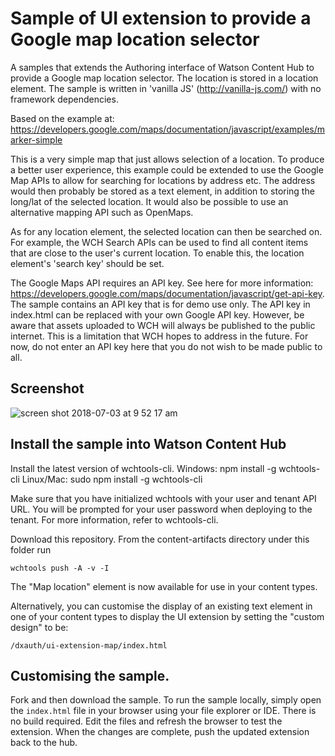 # Sample of UI extension to provide a Google map location selector

A samples that extends the Authoring interface of Watson Content Hub to provide a Google map location selector. The location is stored in a location element. The sample is written in 'vanilla JS' (http://vanilla-js.com/) with no framework dependencies.

Based on the example at: https://developers.google.com/maps/documentation/javascript/examples/marker-simple

This is a very simple map that just allows selection of a location. To produce a better user experience, this example could be extended to use the Google Map APIs to allow for searching for locations by address etc. The address would then probably be stored as a text element, in addition to storing the long/lat of the selected location. It would also be possible to use an alternative mapping API such as OpenMaps.

As for any location element, the selected location can then be searched on. For example, the WCH Search APIs can be used to find all content items that are close to the user's current location. To enable this, the location element's 'search key' should be set.

The Google Maps API requires an API key. See here for more information: https://developers.google.com/maps/documentation/javascript/get-api-key. The sample contains an API key that is for demo use only. The API key in index.html can be replaced with your own Google API key. However, be aware that assets uploaded to WCH will always be published to the public internet. This is a limitation that WCH hopes to address in the future. For now, do not enter an API key here that you do not wish to be made public to all.

## Screenshot

![screen shot 2018-07-03 at 9 52 17 am](https://media.github.ibm.com/user/152536/files/2686cc84-7eb2-11e8-9c19-777d06133955)

## Install the sample into Watson Content Hub

Install the latest version of wchtools-cli. Windows: npm install -g wchtools-cli Linux/Mac: sudo npm install -g wchtools-cli

Make sure that you have initialized wchtools with your user and tenant API URL. You will be prompted for your user password when deploying to the tenant. For more information, refer to wchtools-cli.

Download this repository. From the content-artifacts directory under this folder run

```wchtools push -A -v -I```

The "Map location" element is now available for use in your content types.

Alternatively, you can customise the display of an existing text element in one of your content types to display the UI extension by setting the "custom design" to be:

```/dxauth/ui-extension-map/index.html```

## Customising the sample.

Fork and then download the sample. To run the sample locally, simply open the ```index.html``` file in your browser using your file explorer or IDE. There is no build required. Edit the files and refresh the browser to test the extension. When the changes are complete, push the updated extension back to the hub.

